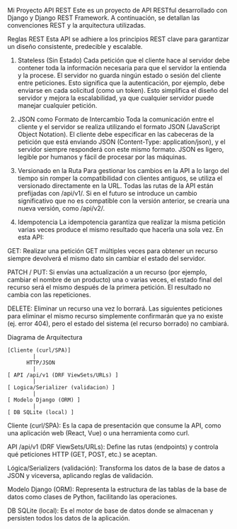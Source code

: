 Mi Proyecto API REST
Este es un proyecto de API RESTful desarrollado con Django y Django REST Framework. A continuación, se detallan las convenciones REST y la arquitectura utilizadas.

Reglas REST
Esta API se adhiere a los principios REST clave para garantizar un diseño consistente, predecible y escalable.

1. Stateless (Sin Estado)
Cada petición que el cliente hace al servidor debe contener toda la información necesaria para que el servidor la entienda y la procese. El servidor no guarda ningún estado o sesión del cliente entre peticiones. Esto significa que la autenticación, por ejemplo, debe enviarse en cada solicitud (como un token). Esto simplifica el diseño del servidor y mejora la escalabilidad, ya que cualquier servidor puede manejar cualquier petición.

2. JSON como Formato de Intercambio
Toda la comunicación entre el cliente y el servidor se realiza utilizando el formato JSON (JavaScript Object Notation). El cliente debe especificar en las cabeceras de la petición que está enviando JSON (Content-Type: application/json), y el servidor siempre responderá con este mismo formato. JSON es ligero, legible por humanos y fácil de procesar por las máquinas.

3. Versionado en la Ruta
Para gestionar los cambios en la API a lo largo del tiempo sin romper la compatibilidad con clientes antiguos, se utiliza el versionado directamente en la URL. Todas las rutas de la API están prefijadas con /api/v1/. Si en el futuro se introduce un cambio significativo que no es compatible con la versión anterior, se crearía una nueva versión, como /api/v2/.

4. Idempotencia
La idempotencia garantiza que realizar la misma petición varias veces produce el mismo resultado que hacerla una sola vez. En esta API:

GET: Realizar una petición GET múltiples veces para obtener un recurso siempre devolverá el mismo dato sin cambiar el estado del servidor.

PATCH / PUT: Si envías una actualización a un recurso (por ejemplo, cambiar el nombre de un producto) una o varias veces, el estado final del recurso será el mismo después de la primera petición. El resultado no cambia con las repeticiones.

DELETE: Eliminar un recurso una vez lo borrará. Las siguientes peticiones para eliminar el mismo recurso simplemente confirmarán que ya no existe (ej. error 404), pero el estado del sistema (el recurso borrado) no cambiará.

Diagrama de Arquitectura
```
[Cliente (curl/SPA)]
        |
      HTTP/JSON
        |
[ API /api/v1 (DRF ViewSets/URLs) ]
        |
[ Logica/Serializer (validacion) ]
        |
[ Modelo Django (ORM) ]
        |
[ DB SQLite (local) ]
```

Cliente (curl/SPA): Es la capa de presentación que consume la API, como una aplicación web (React, Vue) o una herramienta como curl.

API /api/v1 (DRF ViewSets/URLs): Define las rutas (endpoints) y controla qué peticiones HTTP (GET, POST, etc.) se aceptan.

Lógica/Serializers (validación): Transforma los datos de la base de datos a JSON y viceversa, aplicando reglas de validación.

Modelo Django (ORM): Representa la estructura de las tablas de la base de datos como clases de Python, facilitando las operaciones.

DB SQLite (local): Es el motor de base de datos donde se almacenan y persisten todos los datos de la aplicación.
